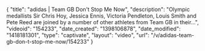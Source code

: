 {
    "title": "adidas | Team GB Don't Stop Me Now",
    "description": "Olympic medallists Sir Chris Hoy, Jessica Ennis, Victoria Pendleton, Louis Smith and Pete Reed are joined by a number of other athletes from Team GB in their...",
    "videoid": "154233",
    "date_created": "1398106878",
    "date_modified": "1418181301",
    "type": "captivate",
    "layout": "video",
    "url": "\/v\/adidas-team-gb-don-t-stop-me-now\/154233"
}